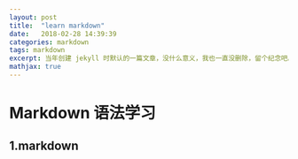 ```yaml
---
layout: post
title:  "learn markdown"
date:   2018-02-28 14:39:39
categories: markdown
tags: markdown
excerpt: 当年创建 jekyll 时默认的一篇文章，没什么意义，我也一直没删除，留个纪念吧。
mathjax: true
---
```

# Markdown 语法学习

## 1.markdown
